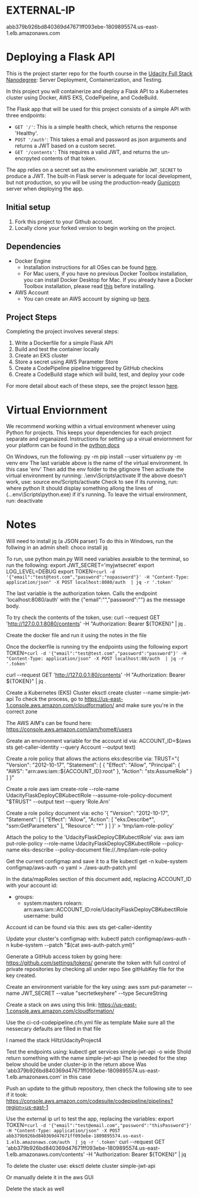 # EXTERNAL-IP
abb379b926bd840369d47671ff093ebe-1809895574.us-east-1.elb.amazonaws.com

# Deploying a Flask API

This is the project starter repo for the fourth course in the [Udacity Full Stack Nanodegree](https://www.udacity.com/course/full-stack-web-developer-nanodegree--nd004): Server Deployment, Containerization, and Testing.

In this project you will containerize and deploy a Flask API to a Kubernetes cluster using Docker, AWS EKS, CodePipeline, and CodeBuild.

The Flask app that will be used for this project consists of a simple API with three endpoints:

- `GET '/'`: This is a simple health check, which returns the response 'Healthy'. 
- `POST '/auth'`: This takes a email and password as json arguments and returns a JWT based on a custom secret.
- `GET '/contents'`: This requires a valid JWT, and returns the un-encrpyted contents of that token. 

The app relies on a secret set as the environment variable `JWT_SECRET` to produce a JWT. The built-in Flask server is adequate for local development, but not production, so you will be using the production-ready [Gunicorn](https://gunicorn.org/) server when deploying the app.

## Initial setup
1. Fork this project to your Github account.
2. Locally clone your forked version to begin working on the project.

## Dependencies

- Docker Engine
    - Installation instructions for all OSes can be found [here](https://docs.docker.com/install/).
    - For Mac users, if you have no previous Docker Toolbox installation, you can install Docker Desktop for Mac. If you already have a Docker Toolbox installation, please read [this](https://docs.docker.com/docker-for-mac/docker-toolbox/) before installing.
 - AWS Account
     - You can create an AWS account by signing up [here](https://aws.amazon.com/#).
     
## Project Steps

Completing the project involves several steps:

1. Write a Dockerfile for a simple Flask API
2. Build and test the container locally
3. Create an EKS cluster
4. Store a secret using AWS Parameter Store
5. Create a CodePipeline pipeline triggered by GitHub checkins
6. Create a CodeBuild stage which will build, test, and deploy your code

For more detail about each of these steps, see the project lesson [here](https://classroom.udacity.com/nanodegrees/nd004/parts/1d842ebf-5b10-4749-9e5e-ef28fe98f173/modules/ac13842f-c841-4c1a-b284-b47899f4613d/lessons/becb2dac-c108-4143-8f6c-11b30413e28d/concepts/092cdb35-28f7-4145-b6e6-6278b8dd7527).


# Virtual Enviornment

We recommend working within a virtual environment whenever using Python for projects. This keeps your dependencies for each project separate and organaized. Instructions for setting up a virual enviornment for your platform can be found in the [python docs](https://packaging.python.org/guides/installing-using-pip-and-virtual-environments/)

On Windows, run the following:
    py -m pip install --user virtualenv
    py -m venv env
The last variable above is the name of the virtual environment.  In this case 'env'
Then add the env folder to the gitignore
Then activate the virtual environment by running:
    .\env\Scripts\activate
If the above doesn't work, use:
    source env/Scripts/activate
Check to see if its running, run:
    where python
It should display something allong the lines of (...env\Scripts\python.exe) if it's running.
To leave the virtual environment, run:
    deactivate

# Notes
Will need to install jq (a JSON parser)
To do this in Windows, run the follwing in an admin shell:
choco install jq

To run, use python main.py
Will need variables avaialble to the terminal, so run the following:
    export JWT_SECRET='myjwtsecret'
    export LOG_LEVEL=DEBUG
    export TOKEN=`curl -d '{"email":"test@test.com","password":"nopassword"}' -H "Content-Type: application/json" -X POST localhost:8080/auth  | jq -r '.token'`

The last variable is the authorization token.  Calls the endpoint 'localhost:8080/auth' with the 
{"email":"<EMAIL>","password":"<PASSWORD>"} as the message body.

To try check the contents of the token, use:
curl --request GET 'http://127.0.0.1:8080/contents' -H "Authorization: Bearer ${TOKEN}" | jq .

Create the docker file and run it using the notes in the file

Once the dockerfile is running try the endpoints using the following
export TOKEN=`curl -d '{"email":"test@test.com","password":"password"}' -H "Content-Type: application/json" -X POST localhost:80/auth  | jq -r '.token'`

curl --request GET 'http://127.0.0.1:80/contents' -H "Authorization: Bearer ${TOKEN}" | jq .

Create a Kubernetes (EKS) Cluster
eksctl create cluster --name simple-jwt-api
To check the process, go to https://us-east-1.console.aws.amazon.com/cloudformation/ and make sure you're in the correct zone

The AWS AIM's can be found here: https://console.aws.amazon.com/iam/home#/users


Greate an environment variable for the account id via:
ACCOUNT_ID=$(aws sts get-caller-identity --query Account --output text)

Create a role policy that allows the actions eks:describe via:
TRUST="{ \"Version\": \"2012-10-17\", \"Statement\": [ { \"Effect\": \"Allow\", \"Principal\": { \"AWS\": \"arn:aws:iam::${ACCOUNT_ID}:root\" }, \"Action\": \"sts:AssumeRole\" } ] }"

Create a role
aws iam create-role --role-name UdacityFlaskDeployCBKubectlRole --assume-role-policy-document "$TRUST" --output text --query 'Role.Arn'

Create a role policy document via:
echo '{ "Version": "2012-10-17", "Statement": [ { "Effect": "Allow", "Action": [ "eks:Describe*", "ssm:GetParameters" ], "Resource": "*" } ] }' > 'tmp/iam-role-policy'

Attach the policy to the 'UdacityFlaskDeployCBKubectlRole' via:
aws iam put-role-policy --role-name UdacityFlaskDeployCBKubectlRole --policy-name eks-describe --policy-document file://./tmp/iam-role-policy



Get the current configmap and save it to a file
kubectl get -n kube-system configmap/aws-auth -o yaml > ./aws-auth-patch.yml 

In the data/mapRoles section of this document add, replacing ACCOUNT_ID with your account id:
  - groups:
      - system:masters
      rolearn: arn:aws:iam::ACCOUNT_ID:role/UdacityFlaskDeployCBKubectlRole
      username: build


Account id can be found via this:
aws sts get-caller-identity

Update your cluster's configmap with:
kubectl patch configmap/aws-auth -n kube-system --patch "$(cat aws-auth-patch.yml)"

Generate a GitHub access token by going here: https://github.com/settings/tokens/
generate the token with full control of private repositories by checking all under repo
See gitHubKey file for the key created.  

Create an environment variable for the key using:
aws ssm put-parameter --name JWT_SECRET --value "secrtetkeyhere" --type SecureString

Create a stack on aws using this link: https://us-east-1.console.aws.amazon.com/cloudformation/

Use the ci-cd-codepipeline.cfn.yml file as template
Make sure all the nessecary defaults are filled in that file

I named the stack HiltzUdacityProject4

Test the endpoints using:
kubectl get services simple-jwt-api -o wide
Shold return something with the name simple-jwt-api
The ip needed for the step below should be under cluster-ip in the return above
Was 'abb379b926bd840369d47671ff093ebe-1809895574.us-east-1.elb.amazonaws.com' in this case

Push an update to the github repository, then check the following site to see if it took:
https://console.aws.amazon.com/codesuite/codepipeline/pipelines?region=us-east-1

Use the external ip url to test the app, replacing the variables:
export TOKEN=`curl -d '{"email":"test@email.com","password":"thisPassword"}' -H "Content-Type: application/json" -X POST abb379b926bd840369d47671ff093ebe-1809895574.us-east-1.elb.amazonaws.com/auth  | jq -r '.token'`
curl --request GET 'abb379b926bd840369d47671ff093ebe-1809895574.us-east-1.elb.amazonaws.com/contents' -H "Authorization: Bearer ${TOKEN}" | jq 


To delete the cluster use:
eksctl delete cluster simple-jwt-api

Or manually delete it in the aws GUI

Delete the stack as well





